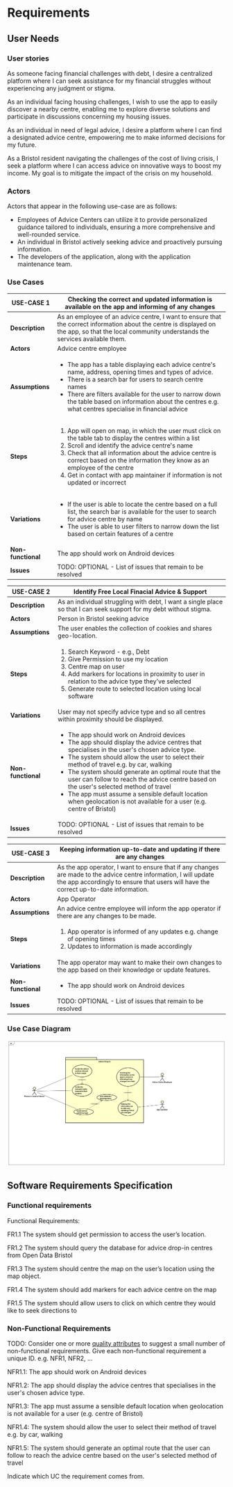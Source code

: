 # Requirements

## User Needs

### User stories
As someone facing financial challenges with debt, I desire a centralized platform where I can seek assistance for my financial struggles without experiencing any judgment or stigma. 

As an individual facing housing challenges, I wish to use the app to easily discover a nearby centre, enabling me to explore diverse solutions and participate in discussions concerning my housing issues.


As an individual in need of legal advice, I desire a platform where I can find a designated advice centre, empowering me to make informed decisions for my future.


As a Bristol resident navigating the challenges of the cost of living crisis, I seek a platform where I can access advice on innovative ways to boost my income. My goal is to mitigate the impact of the crisis on my household.

### Actors
Actors that appear in the following use-case are as follows:

- Employees of Advice Centers can utilize it to provide personalized guidance tailored to individuals, ensuring a more comprehensive and well-rounded service.
- An individual in Bristol actively seeking advice and proactively pursuing information.
- The developers of the application, along with the application maintenance team.

### Use Cases

| USE-CASE 1 | Checking the correct and updated information is available on the app and informing of any changes| 
| -------------------------------------- | ------------------- |
| **Description** |  As an employee of an advice centre, I want to ensure that the correct information about the centre is displayed on the app, so that the local community understands the services available them. |
| **Actors** | Advice centre employee |
| **Assumptions** | <ul> <li> The app has a table displaying each advice centre's name, address, opening times and types of advice. </li> <li>There is a search bar for users to search centre names</li> <li> There are filters available for the user to narrow down the table based on information about the centres e.g. what centres specialise in financial advice </li> </ul> </td></tr>
| **Steps** | <ol> <li> App will open on map, in which the user must click on the table tab to display the centres within a list </li> <li> Scroll and identify the advice centre's name </li> <li> Check that all information about the advice centre is correct based on the information they know as an employee of the centre </li> <li> Get in contact with app maintainer if information is not updated or incorrect </li> </ol> |
| **Variations** | <ul> <li> If the user is able to locate the centre based on a full list, the search bar is available for the user to search for advice centre by name </li> <li> The user is able to user filters to narrow down the list based on certain features of a centre </li> </ul>|
| **Non-functional** | The app should work on Android devices |
| **Issues** | TODO: OPTIONAL - List of issues that remain to be resolved |

| USE-CASE 2 | Identify Free Local Finacial Advice & Support | 
| -------------------------------------- | ------------------- |
| **Description** | As an individual struggling with debt, I want a single place so that I can seek support for my debt without stigma. 
| **Actors** | Person in Bristol seeking advice
| **Assumptions** | The user enables the collection of cookies and shares geo-location. 
| **Steps** | <ol><li> Search Keyword - e.g., Debt</li><li> Give Permission to use my location</li> <li> Centre map on user</li> <li> Add markers for locations in proximity to user in relation to the advice type they've selected</li> <li> Generate route to selected location using local software</li> </ol>
| **Variations** | User may not specify advice type and so all centres within proximity should be displayed. |
| **Non-functional** | <ul> <li>The app should work on Android devices</li> <li>The app should display the advice centres that specialises in the user's chosen advice type.</li> <li>The system should allow the user to select their method of travel e.g. by car, walking</li> <li>The system should generate an optimal route that the user can follow to reach the advice centre based on the user's selected method of travel</li> <li> The app must assume a sensible default location when geolocation is not available for a user (e.g. centre of Bristol) </li> </ul>|
| **Issues** | TODO: OPTIONAL - List of issues that remain to be resolved |

| USE-CASE 3 | Keeping information up-to-date and updating if there are any changes | 
| -------------------------------------- | ------------------- |
| **Description** | As the app operator, I want to ensure that if any changes are made to the advice centre information, I will update the app accordingly to ensure that users will have the correct up-to-date information. 
| **Actors** | App Operator
| **Assumptions** | An advice centre employee will inform the app operator if there are any changes to be made.
| **Steps** | <ol><li> App operator is informed of any updates e.g. change of opening times</li> <li>Updates to information is made accordingly</li>
| **Variations** | The app operator may want to make their own changes to the app based on their knowledge or update features. |
| **Non-functional** | <ul> <li>The app should work on Android devices</li> </ul>|
| **Issues** | TODO: OPTIONAL - List of issues that remain to be resolved |

### Use Case Diagram
![Insert your Use-Case Diagram Here](images/use-case.png)

## Software Requirements Specification
### Functional requirements
Functional Requirements:

FR1.1 The system should get permission to access the user’s location.

FR1.2 The system should query the database for advice drop-in centres from Open Data Bristol

FR1.3 The system should centre the map on the user’s location using the map object.

FR1.4 The system should add markers for each advice centre on the map

FR1.5 The system should allow users to click on which centre they would like to seek directions to


### Non-Functional Requirements
TODO: Consider one or more [quality attributes](https://en.wikipedia.org/wiki/ISO/IEC_9126) to suggest a small number of non-functional requirements.
Give each non-functional requirement a unique ID. e.g. NFR1, NFR2, ...

NFR1.1: The app should work on Android devices 

NFR1.2: The app should display the advice centres that specialises in the user's chosen advice type.

NFR1.3: The app must assume a sensible default location when geolocation is not available for a user (e.g. centre of Bristol) 

NFR1.4: The system should allow the user to select their method of travel e.g. by car, walking

NFR1.5: The system should generate an optimal route that the user can follow to reach the advice centre based on the user's selected method of travel

Indicate which UC the requirement comes from.
